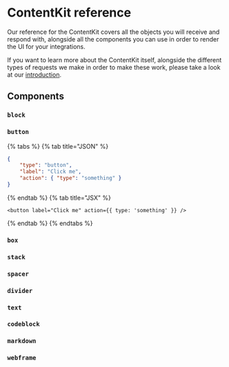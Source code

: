 # ContentKit reference

Our reference for the ContentKit covers all the objects you will receive and respond with, alongside all the components you can use in order to render the UI for your integrations.

If you want to learn more about the ContentKit itself, alongside the different types of requests we make in order to make these work, please take a look at our [introduction](README.md).

## Components

### `block`

### `button`

{% tabs %}
{% tab title="JSON" %}
```json
{
    "type": "button",
    "label": "Click me",
    "action": { "type": "something" }
}
```
{% endtab %}
{% tab title="JSX" %}
```tsx
<button label="Click me" action={{ type: 'something' }} />
```
{% endtab %}
{% endtabs %}

### `box`

### `stack`

### `spacer`

### `divider`

### `text`

### `codeblock`

### `markdown`

### `webframe`

